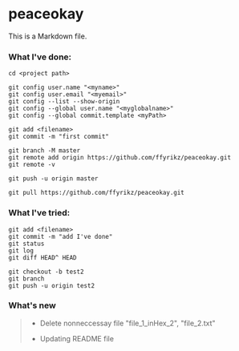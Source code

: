 # peaceokay
This is a Markdown file.

### What I've done:
``` properties
cd <project path>

git config user.name "<myname>"
git config user.email "<myemail>"
git config --list --show-origin
git config --global user.name "<myglobalname>"
git config --global commit.template <myPath>

git add <filename>
git commit -m "first commit"

git branch -M master
git remote add origin https://github.com/ffyrikz/peaceokay.git
git remote -v

git push -u origin master

git pull https://github.com/ffyrikz/peaceokay.git
```

### What I've tried:
``` properties
git add <filename>
git commit -m "add I've done"
git status
git log
git diff HEAD^ HEAD

git checkout -b test2
git branch
git push -u origin test2
```

### What's new
> - Delete nonneccessay file "file_1_inHex_2", "file_2.txt"
> 
> - Updating README file